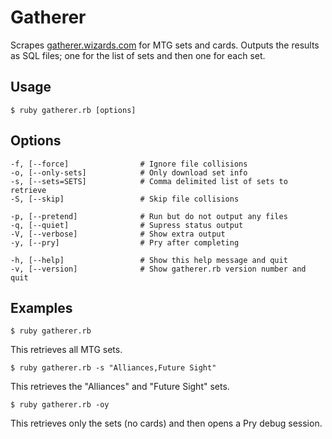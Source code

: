# Gatherer
Scrapes [gatherer.wizards.com](http://gatherer.wizards.com/Pages/Default.aspx) for MTG sets and cards. Outputs the results as SQL files; one for the list of sets and then one for each set.

## Usage
    $ ruby gatherer.rb [options]

## Options
```
-f, [--force]                # Ignore file collisions
-o, [--only-sets]            # Only download set info
-s, [--sets=SETS]            # Comma delimited list of sets to retrieve
-S, [--skip]                 # Skip file collisions

-p, [--pretend]              # Run but do not output any files
-q, [--quiet]                # Supress status output
-V, [--verbose]              # Show extra output
-y, [--pry]                  # Pry after completing

-h, [--help]                 # Show this help message and quit
-v, [--version]              # Show gatherer.rb version number and quit
```

## Examples
    $ ruby gatherer.rb
This retrieves all MTG sets.

    $ ruby gatherer.rb -s "Alliances,Future Sight"
This retrieves the "Alliances" and "Future Sight" sets.

    $ ruby gatherer.rb -oy
This retrieves only the sets (no cards) and then opens a Pry debug session.

